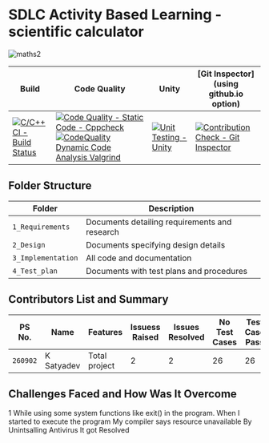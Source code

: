 # SDLC Activity Based Learning - scientific calculator

![maths2](https://user-images.githubusercontent.com/36398260/114144855-67df4780-9933-11eb-9ffe-48cf0093065c.jpg)





Build | Code Quality | Unity | [Git Inspector](using github.io option)
------|----------|-------|--------------
[![C/C++ CI - Build Status](https://github.com/satyadevkalakonda/LTTS_Project/actions/workflows/c-cpp.yml/badge.svg)](https://github.com/satyadevkalakonda/LTTS_Project/actions/workflows/c-cpp.yml) | [![Code Quality - Static Code - Cppcheck](https://github.com/satyadevkalakonda/LTTS_Project/actions/workflows/cppcheck.yml/badge.svg)](https://github.com/satyadevkalakonda/LTTS_Project/actions/workflows/cppcheck.yml)[![CodeQuality Dynamic Code Analysis Valgrind](https://github.com/satyadevkalakonda/LTTS_Project/actions/workflows/code_quality_dyanamic.yml/badge.svg)](https://github.com/satyadevkalakonda/LTTS_Project/actions/workflows/code_quality_dyanamic.yml) | [![Unit Testing - Unity](https://github.com/satyadevkalakonda/LTTS_Project/actions/workflows/unity.yml/badge.svg)](https://github.com/satyadevkalakonda/LTTS_Project/actions/workflows/unity.yml)|[![Contribution Check - Git Inspector](https://github.com/satyadevkalakonda/LTTS_Project/actions/workflows/gitinspector.yml/badge.svg)](https://github.com/satyadevkalakonda/LTTS_Project/actions/workflows/gitinspector.yml)


## Folder Structure
Folder             | Description
-------------------| -----------------------------------------
`1_Requirements`   | Documents detailing requirements and research
`2_Design`         | Documents specifying design details
`3_Implementation` | All code and documentation
`4_Test_plan`      | Documents with test plans and procedures

## Contributors List and Summary

PS No. |  Name   |    Features    | Issuess Raised |Issues Resolved|No Test Cases|Test Case Pass
---------|-------------|----------------|----------------|---------------|-------------|--------------
`260902` | K Satyadev  | Total project   | 2   | 2   | 26   | 26     

## Challenges Faced and How Was It Overcome

1 While using some system functions like exit() in the program. When I started to execute the program My compiler says resource unavailable
  By Unintsalling Antivirus It got Resolved
  


